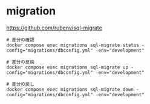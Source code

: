 # migration

https://github.com/rubenv/sql-migrate

```shell
# 差分の確認
docker compose exec migrations sql-migrate status -config="migrations/dbconfig.yml" -env="development"

# 差分の反映
docker compose exec migrations sql-migrate up -config="migrations/dbconfig.yml" -env="development"

# 差分の戻し
docker compose exec migrations sql-migrate down -config="migrations/dbconfig.yml" -env="development"

```
